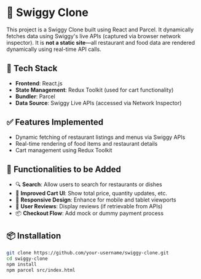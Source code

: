 # 🍔 Swiggy Clone

This project is a Swiggy Clone built using React and Parcel. It dynamically fetches data using Swiggy's live APIs (captured via browser network inspector). It is **not a static site**—all restaurant and food data are rendered dynamically using real-time API calls.

## 🔧 Tech Stack

- **Frontend**: React.js
- **State Management**: Redux Toolkit (used for cart functionality)
- **Bundler**: Parcel
- **Data Source**: Swiggy Live APIs (accessed via Network Inspector)

## ✅ Features Implemented

- Dynamic fetching of restaurant listings and menus via Swiggy APIs
- Real-time rendering of food items and restaurant details
- Cart management using Redux Toolkit

## 🧩 Functionalities to be Added

- 🔍 **Search**: Allow users to search for restaurants or dishes
- 🛒 **Improved Cart UI**: Show total price, quantity updates, etc.
- 📱 **Responsive Design**: Enhance for mobile and tablet viewports
- 💬 **User Reviews**: Display reviews (if retrievable from APIs)
- 📦 **Checkout Flow**: Add mock or dummy payment process

## 📦 Installation

```bash
git clone https://github.com/your-username/swiggy-clone.git
cd swiggy-clone
npm install
npm parcel src/index.html

